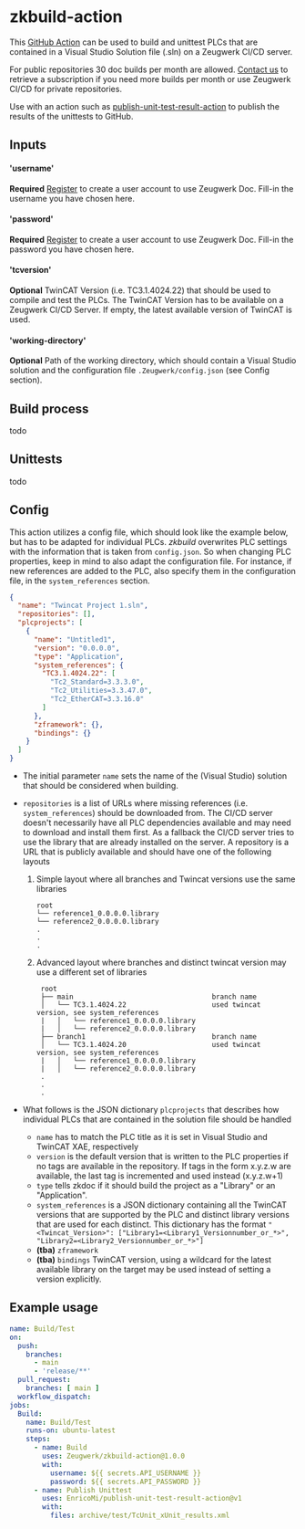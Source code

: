 # zkbuild-action

This [GitHub Action](https://github.com/features/actions) can be used to build and unittest PLCs that are contained in a Visual Studio Solution file (.sln) on a Zeugwerk CI/CD server.

For public repositories 30 doc builds per month are allowed. [Contact us](mailto:info@zeugwerk.at) to retrieve a subscription if you need more builds per month or use Zeugwerk CI/CD for private repositories.

Use with an action such as [publish-unit-test-result-action](https://github.com/EnricoMi/publish-unit-test-result-action) to publish the results of the unittests to GitHub.

## Inputs

#### 'username'

**Required** [Register](https://zeugwerk.at/) to create a user account to use Zeugwerk Doc. Fill-in the username you have chosen here. 

#### 'password'

**Required** [Register](https://zeugwerk.at/) to create a user account to use Zeugwerk Doc. Fill-in the password you have chosen here. 

#### 'tcversion'

**Optional** TwinCAT Version (i.e. TC3.1.4024.22) that should be used to compile and test the PLCs. The TwinCAT Version has to be available on a Zeugwerk CI/CD Server. If empty, the latest available version of TwinCAT is used.

#### 'working-directory'

**Optional** Path of the working directory, which should contain a Visual Studio solution and the configuration file `.Zeugwerk/config.json` (see Config section).

## Build process

todo

## Unittests

todo

## Config

This action utilizes a config file, which should look like the example below, but has to be adapted for individual PLCs. *zkbuild* overwrites PLC settings with the information
that is taken from `config.json`. So when changing PLC properties, keep in mind to also adapt the configuration file. For instance, if new references are added to the PLC, also specify them in the configuration file, in the `system_references` section.

```json
{
  "name": "Twincat Project 1.sln",
  "repositories": [],
  "plcprojects": [
    {
      "name": "Untitled1",
      "version": "0.0.0.0",
      "type": "Application",
      "system_references": {
        "TC3.1.4024.22": [
          "Tc2_Standard=3.3.3.0",
          "Tc2_Utilities=3.3.47.0",
          "Tc2_EtherCAT=3.3.16.0"
        ]
      },
      "zframework": {},
      "bindings": {}
    }
  ]
}
```

* The initial parameter `name` sets the name of the (Visual Studio) solution that should be considered when building.
* `repositories` is a list of URLs where missing references (i.e. `system_references`) should be downloaded from. The CI/CD server doesn't necessarily have all PLC dependencies available and may need to download and install them first. As a fallback the CI/CD server tries to use the library that are already installed on the server.
  A repository is a URL that is publicly available and should have one of the following layouts
  1. Simple layout where all branches and Twincat versions use the same libraries
      ``` 
      root
      └── reference1_0.0.0.0.library
      └── reference2_0.0.0.0.library
      .
      .
      .
      ```  
  2. Advanced layout where branches and distinct twincat version may use a different set of libraries
     ```
      root
      ├── main                                  branch name
      │   └── TC3.1.4024.22                     used twincat version, see system_references
      |   │   └── reference1_0.0.0.0.library
      |   │   └── reference2_0.0.0.0.library
      ├── branch1                               branch name
      │   └── TC3.1.4024.20                     used twincat version, see system_references
      |   │   └── reference1_0.0.0.0.library
      |   │   └── reference2_0.0.0.0.library
      .
      .
      .
      ```


* What follows is the JSON dictionary `plcprojects` that describes how individual PLCs that are contained in the solution file should be handled
  * `name` has to match the PLC title as it is set in Visual Studio and TwinCAT XAE, respectively
  * `version` is the default version that is written to the PLC properties if no tags are available in the repository. If tags in the form x.y.z.w are available,
    the last tag is incremented and used instead (x.y.z.w+1)
  * `type` tells zkdoc if it should build the project as a "Library" or an "Application".
  * `system_references` is a JSON dictionary containing all the TwinCAT versions that are supported by the PLC and distinct library versions that are used for each distinct.
     This dictionary has the format `"<Twincat_Version>": ["Library1=<Library1_Versionnumber_or_*>", "Library2=<Library2_Versionnumber_or_*>"]`
  * **(tba)** `zframework`
  * **(tba)** `bindings`
TwinCAT version, using a wildcard for the latest available library on the target may be used instead of setting a version explicitly.


## Example usage

```yaml
name: Build/Test
on:
  push:
    branches:
      - main
      - 'release/**'
  pull_request:
    branches: [ main ]
  workflow_dispatch:
jobs:
  Build:
    name: Build/Test
    runs-on: ubuntu-latest
    steps:
      - name: Build
        uses: Zeugwerk/zkbuild-action@1.0.0
        with:
          username: ${{ secrets.API_USERNAME }}
          password: ${{ secrets.API_PASSWORD }}
      - name: Publish Unittest
        uses: EnricoMi/publish-unit-test-result-action@v1
        with:
          files: archive/test/TcUnit_xUnit_results.xml
```
